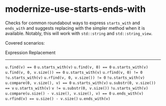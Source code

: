 # modernize-use-starts-ends-with

Checks for common roundabout ways to express `starts_with` and
`ends_with` and suggests replacing with the simpler method when it is
available. Notably, this will work with `std::string` and
`std::string_view`.

Covered scenarios:

Expression Replacement

---

`u.find(v) == 0` `u.starts_with(v)`
`u.find(v, 0) == 0` `u.starts_with(v)`
`u.find(v, 0, v.size()) == 0` `u.starts_with(v)`
`u.rfind(v, 0) != 0` `!u.starts_with(v)`
`u.rfind(v, 0, v.size()) != 0` `!u.starts_with(v)`
`u.compare(0, v.size(), v) == 0` `u.starts_with(v)`
`u.substr(0, v.size()) == v` `u.starts_with(v)`
`v != u.substr(0, v.size())` `!u.starts_with(v)`
`u.compare(u.size() - v.size(), v.size(), v) == 0` `u.ends_with(v)`
`u.rfind(v) == u.size() - v.size()` `u.ends_with(v)`
